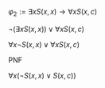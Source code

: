 $\varphi_{2} := \exists x S(x,x) \to \forall x S(x,c)$

$\neg(\exists x S(x,x)) \lor \forall x S(x,c)$

$\forall x \neg S(x,x) \lor \forall x S(x,c)$

PNF

$\forall x (\neg S(x,x) \lor  S(x,c))$